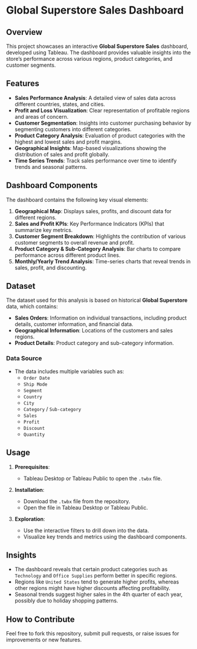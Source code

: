 
# Global Superstore Sales Dashboard

## Overview

This project showcases an interactive **Global Superstore Sales** dashboard, developed using Tableau. The dashboard provides valuable insights into the store’s performance across various regions, product categories, and customer segments.

## Features

- **Sales Performance Analysis**: A detailed view of sales data across different countries, states, and cities.
- **Profit and Loss Visualization**: Clear representation of profitable regions and areas of concern.
- **Customer Segmentation**: Insights into customer purchasing behavior by segmenting customers into different categories.
- **Product Category Analysis**: Evaluation of product categories with the highest and lowest sales and profit margins.
- **Geographical Insights**: Map-based visualizations showing the distribution of sales and profit globally.
- **Time Series Trends**: Track sales performance over time to identify trends and seasonal patterns.

## Dashboard Components

The dashboard contains the following key visual elements:
1. **Geographical Map**: Displays sales, profits, and discount data for different regions.
2. **Sales and Profit KPIs**: Key Performance Indicators (KPIs) that summarize key metrics.
3. **Customer Segment Breakdown**: Highlights the contribution of various customer segments to overall revenue and profit.
4. **Product Category & Sub-Category Analysis**: Bar charts to compare performance across different product lines.
5. **Monthly/Yearly Trend Analysis**: Time-series charts that reveal trends in sales, profit, and discounting.

## Dataset

The dataset used for this analysis is based on historical **Global Superstore** data, which contains:
- **Sales Orders**: Information on individual transactions, including product details, customer information, and financial data.
- **Geographical Information**: Locations of the customers and sales regions.
- **Product Details**: Product category and sub-category information.

### Data Source
- The data includes multiple variables such as:
  - `Order Date`
  - `Ship Mode`
  - `Segment`
  - `Country`
  - `City`
  - `Category` / `Sub-category`
  - `Sales`
  - `Profit`
  - `Discount`
  - `Quantity`

## Usage

1. **Prerequisites**:
   - Tableau Desktop or Tableau Public to open the `.twbx` file.

2. **Installation**:
   - Download the `.twbx` file from the repository.
   - Open the file in Tableau Desktop or Tableau Public.

3. **Exploration**:
   - Use the interactive filters to drill down into the data.
   - Visualize key trends and metrics using the dashboard components.

## Insights

- The dashboard reveals that certain product categories such as `Technology` and `Office Supplies` perform better in specific regions.
- Regions like `United States` tend to generate higher profits, whereas other regions might have higher discounts affecting profitability.
- Seasonal trends suggest higher sales in the 4th quarter of each year, possibly due to holiday shopping patterns.

## How to Contribute

Feel free to fork this repository, submit pull requests, or raise issues for improvements or new features.

